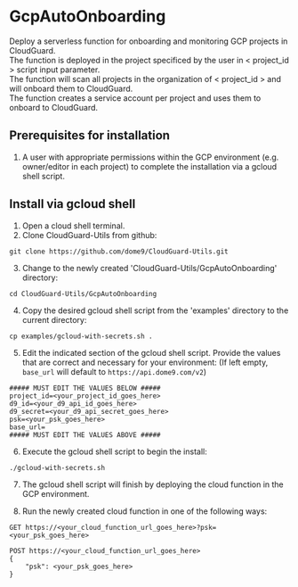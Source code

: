 # GcpAutoOnboarding
Deploy a serverless function for onboarding and monitoring GCP projects in CloudGuard.\
The function is deployed in the project specificed by the user in < project_id > script input parameter.\
The function will scan all projects in the organization of < project_id > and will onboard them to CloudGuard.\
The function creates a service account per project and uses them to onboard to CloudGuard.

## Prerequisites for installation

1. A user with appropriate permissions within the GCP environment (e.g. owner/editor in each project) to complete the installation via a gcloud shell script.

## Install via gcloud shell

1. Open a cloud shell terminal.
2. Clone CloudGuard-Utils from github:

```
git clone https://github.com/dome9/CloudGuard-Utils.git
```

3. Change to the newly created 'CloudGuard-Utils/GcpAutoOnboarding' directory:

```
cd CloudGuard-Utils/GcpAutoOnboarding
```

4. Copy the desired gcloud shell script from the 'examples' directory to the current directory:

```
cp examples/gcloud-with-secrets.sh .
```

5. Edit the indicated section of the gcloud shell script. Provide the values that are correct and necessary for your environment: (If left empty, ``base_url`` will default to ``https://api.dome9.com/v2``)

```
##### MUST EDIT THE VALUES BELOW #####
project_id=<your_project_id_goes_here>
d9_id=<your_d9_api_id_goes_here>
d9_secret=<your_d9_api_secret_goes_here>
psk=<your_psk_goes_here>
base_url=
##### MUST EDIT THE VALUES ABOVE #####
```

6. Execute the gcloud shell script to begin the install:

```
./gcloud-with-secrets.sh
```

7. The gcloud shell script will finish by deploying the cloud function in the GCP environment.


8. Run the newly created cloud function in one of the following ways:
```
GET https://<your_cloud_function_url_goes_here>?psk=<your_psk_goes_here>
```
```
POST https://<your_cloud_function_url_goes_here>
{
    "psk": <your_psk_goes_here>
}
```
